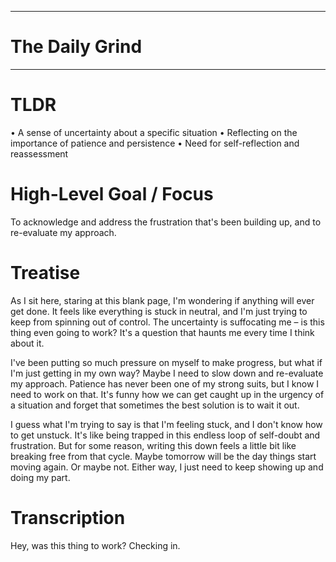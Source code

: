 
---
# The Daily Grind
---
# TLDR
• A sense of uncertainty about a specific situation
• Reflecting on the importance of patience and persistence
• Need for self-reflection and reassessment

# High-Level Goal / Focus
To acknowledge and address the frustration that's been building up, and to re-evaluate my approach.

# Treatise

As I sit here, staring at this blank page, I'm wondering if anything will ever get done. It feels like everything is stuck in neutral, and I'm just trying to keep from spinning out of control. The uncertainty is suffocating me – is this thing even going to work? It's a question that haunts me every time I think about it.

I've been putting so much pressure on myself to make progress, but what if I'm just getting in my own way? Maybe I need to slow down and re-evaluate my approach. Patience has never been one of my strong suits, but I know I need to work on that. It's funny how we can get caught up in the urgency of a situation and forget that sometimes the best solution is to wait it out.

I guess what I'm trying to say is that I'm feeling stuck, and I don't know how to get unstuck. It's like being trapped in this endless loop of self-doubt and frustration. But for some reason, writing this down feels a little bit like breaking free from that cycle. Maybe tomorrow will be the day things start moving again. Or maybe not. Either way, I just need to keep showing up and doing my part.


# Transcription
Hey, was this thing to work? Checking in.
